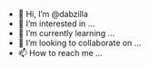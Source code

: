 - 👋 Hi, I’m @dabzilla
- 👀 I’m interested in ...
- 🌱 I’m currently learning ...
- 💞️ I’m looking to collaborate on ...
- 📫 How to reach me ...

<!---
dabzilla/dabzilla is a ✨ special ✨ repository because its `README.md` (this file) appears on your GitHub profile.
You can click the Preview link to take a look at your changes.
--->
